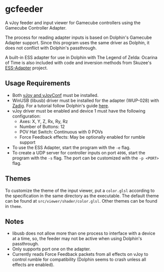 # gcfeeder
A vJoy feeder and input viewer for Gamecube controllers using the Gamecube Controller Adapter.

The process for reading adapter inputs is based on Dolphin's Gamecube Adapter support.
Since this program uses the same driver as Dolphin, it does not conflict with Dolphin's passthrough.

A built-in ESS adapter for use in Dolphin with The Legend of Zelda: Ocarina of Time is also included
with code and inversion methods from Skuzee's [ESS-Adapter](https://github.com/Skuzee/ESS-Adapter)
project.

## Usage Requirements
* Both [vJoy and vJoyConf](https://github.com/jshafer817/vJoy) must be installed.
* WinUSB (libusb) driver must be installed for the adapter (WUP-028) with [Zadig](https://zadig.akeo.ie).
For a tutorial follow Dolphin's guide [here](https://dolphin-emu.org/docs/guides/how-use-official-gc-controller-adapter-wii-u).
* vJoy driver must be enabled and device 1 must have the following configuration:
    * Axes: X, Y, Z, Rx, Ry, Rz
    * Number of Buttons: 12
    * POV Hat Switch: Continuous with 0 POVs
    * Force Feedback effects: May be optionally enabled for rumble support
* To use the ESS Adapter, start the program with the `-e` flag.
* To create a UDP server for controller inputs on port `4096`, start the program with the `-s` flag. The port can be customized
with the `-p <PORT>` flag.

## Themes

To customize the theme of the input viewer, put a `color.glsl` according to the specification in the same directory as the executable.
The default theme can be found at `src/viewer/shader/color.glsl`. Other themes can be found in `theme`.

## Notes
* libusb does not allow more than one process to interface with a device at a time, so, the feeder may not be active when using Dolphin's passthrough.
* Only supports port one on the adapter.
* Currently reads Force Feedback packets from all effects on vJoy to control rumble for compatibility (Dolphin seems to crash unless all effects are enabled).
